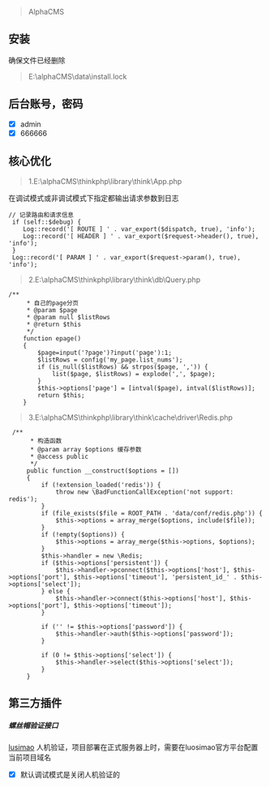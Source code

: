 > AlphaCMS
## 安装
确保文件已经删除
> E:\alphaCMS\data\install.lock
## 后台账号，密码
- [x] admin 
- [x] 666666
## 核心优化
> 1.E:\alphaCMS\thinkphp\library\think\App.php

在调试模式或非调试模式下指定都输出请求参数到日志
```
// 记录路由和请求信息
 if (self::$debug) {
    Log::record('[ ROUTE ] ' . var_export($dispatch, true), 'info');
    Log::record('[ HEADER ] ' . var_export($request->header(), true), 'info');
 }
 Log::record('[ PARAM ] ' . var_export($request->param(), true), 'info');
```

> 2.E:\alphaCMS\thinkphp\library\think\db\Query.php


```
/**
     * 自己的page分页
     * @param $page
     * @param null $listRows
     * @return $this
     */
    function epage()
    {
        $page=input('?page')?input('page'):1;
        $listRows = config('my_page.list_nums');
        if (is_null($listRows) && strpos($page, ',')) {
            list($page, $listRows) = explode(',', $page);
        }
        $this->options['page'] = [intval($page), intval($listRows)];
        return $this;
    }
```
> 3.E:\alphaCMS\thinkphp\library\think\cache\driver\Redis.php
```
 /**
      * 构造函数
      * @param array $options 缓存参数
      * @access public
      */
     public function __construct($options = [])
     {
         if (!extension_loaded('redis')) {
             throw new \BadFunctionCallException('not support: redis');
         }
         if (file_exists($file = ROOT_PATH . 'data/conf/redis.php')) {
             $this->options = array_merge($options, include($file));
         }
         if (!empty($options)) {
             $this->options = array_merge($this->options, $options);
         }
         $this->handler = new \Redis;
         if ($this->options['persistent']) {
             $this->handler->pconnect($this->options['host'], $this->options['port'], $this->options['timeout'], 'persistent_id_' . $this->options['select']);
         } else {
             $this->handler->connect($this->options['host'], $this->options['port'], $this->options['timeout']);
         }
 
         if ('' != $this->options['password']) {
             $this->handler->auth($this->options['password']);
         }
 
         if (0 != $this->options['select']) {
             $this->handler->select($this->options['select']);
         }
     }
```
## 第三方插件
##### 螺丝帽验证接口
[lusimao](https://luosimao.com/service/sms)
人机验证，项目部署在正式服务器上时，需要在luosimao官方平台配置当前项目域名
- [x] 默认调试模式是关闭人机验证的